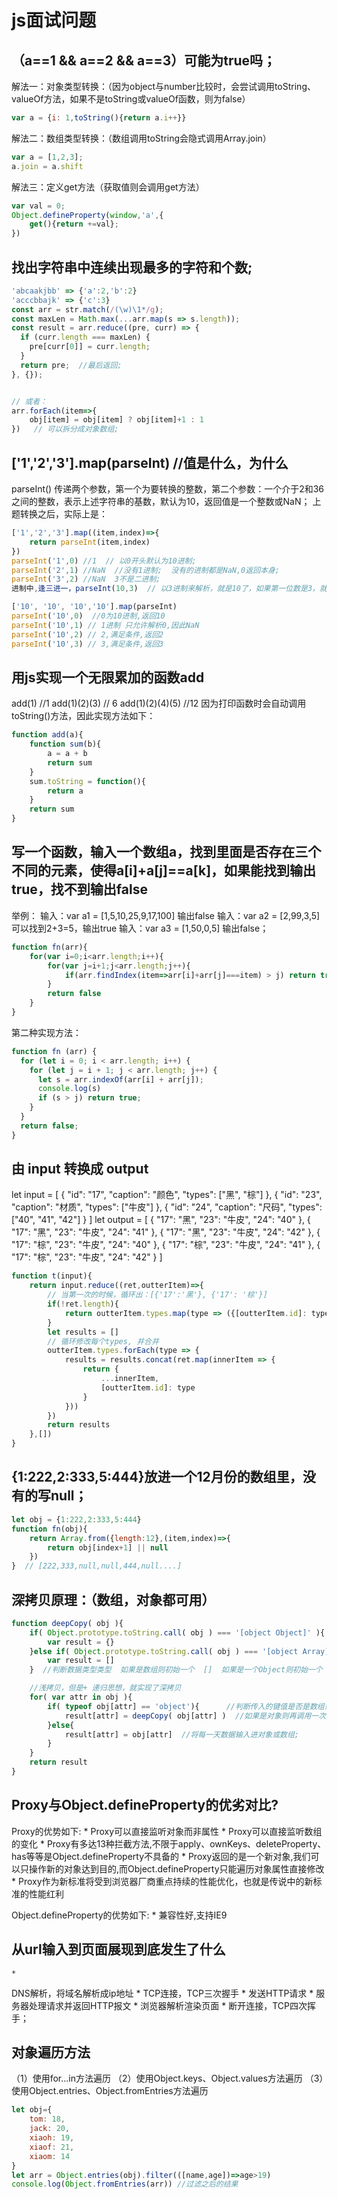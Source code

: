 # js面试问题
## （a==1 && a==2 && a==3）可能为true吗；
解法一：对象类型转换：（因为object与number比较时，会尝试调用toString、valueOf方法，如果不是toString或valueOf函数，则为false）
```js
var a = {i: 1,toString(){return a.i++}}
```
解法二：数组类型转换：（数组调用toString会隐式调用Array.join）
```js
var a = [1,2,3];
a.join = a.shift
```
解法三：定义get方法（获取值则会调用get方法）
```js
var val = 0;
Object.defineProperty(window,'a',{
    get(){return +=val};
})
```
## 找出字符串中连续出现最多的字符和个数;
```js
'abcaakjbb' => {'a':2,'b':2}
'acccbbajk' => {'c':3}
const arr = str.match(/(\w)\1*/g);
const maxLen = Math.max(...arr.map(s => s.length));
const result = arr.reduce((pre, curr) => {
  if (curr.length === maxLen) {
    pre[curr[0]] = curr.length;
  }
  return pre;  //最后返回;
}, {});


// 或者：
arr.forEach(item=>{
    obj[item] = obj[item] ? obj[item]+1 : 1
})   // 可以拆分成对象数组; 
```
## ['1','2','3'].map(parseInt)    //值是什么，为什么
parseInt()   传递两个参数，第一个为要转换的整数，第二个参数：一个介于2和36之间的整数，表示上述字符串的基数，默认为10，返回值是一个整数或NaN；
上题转换之后，实际上是：
```js
['1','2','3'].map((item,index)=>{
    return parseInt(item,index)
})
parseInt('1',0) //1  // 以0开头默认为10进制;
parseInt('2',1) //NaN  //没有1进制;  没有的进制都是NaN,0返回本身;
parseInt('3',2) //NaN  3不是二进制;
进制中,逢三进一，parseInt(10,3)  // 以3进制来解析，就是10了，如果第一位数是3，就超出0，1，2了，就为NaN；

['10', '10', '10','10'].map(parseInt)
parseInt('10',0)  //0为10进制,返回10
parseInt('10',1) // 1进制 只允许解析0,因此NaN
parseInt('10',2) // 2,满足条件,返回2
parseInt('10',3) // 3,满足条件,返回3
```

## 用js实现一个无限累加的函数add

add(1) //1
add(1)(2)(3) // 6
add(1)(2)(4)(5) //12
因为打印函数时会自动调用toString()方法，因此实现方法如下：
```js
function add(a){
    function sum(b){
        a = a + b
        return sum
    }
    sum.toString = function(){
        return a
    }
    return sum
}
```

## 写一个函数，输入一个数组a，找到里面是否存在三个不同的元素，使得a[i]+a[j]==a[k]，如果能找到输出true，找不到输出false
举例：
输入：var a1 = [1,5,10,25,9,17,100]   输出false
输入：var a2 = [2,99,3,5]  可以找到2+3=5，输出true
输入：var a3 = [1,50,0,5]    输出false；
```js
function fn(arr){
    for(var i=0;i<arr.length;i++){
        for(var j=i+1;j<arr.length;j++){
            if(arr.findIndex(item=>arr[i]+arr[j]===item) > j) return true
        }
        return false
    }
}
```
第二种实现方法：
```js
function fn (arr) {
  for (let i = 0; i < arr.length; i++) {
    for (let j = i + 1; j < arr.length; j++) {
      let s = arr.indexOf(arr[i] + arr[j]);
      console.log(s)
      if (s > j) return true;
    }
  }
  return false;
}
```

## 由 input 转换成 output
let input = [
    { "id": "17", "caption": "颜色", "types": ["黑", "棕"] },
    { "id": "23", "caption": "材质", "types": ["牛皮"] },
    { "id": "24", "caption": "尺码", "types": ["40", "41", "42"] }
]
let output = [
    { "17": "黑", "23": "牛皮", "24": "40" },
    { "17": "黑", "23": "牛皮", "24": "41" },
    { "17": "黑", "23": "牛皮", "24": "42" },
    { "17": "棕", "23": "牛皮", "24": "40" },
    { "17": "棕", "23": "牛皮", "24": "41" },
    { "17": "棕", "23": "牛皮", "24": "42" }
]
```js
function t(input){
    return input.reduce((ret,outterItem)=>{
        // 当第一次的时候，循环出：[{'17':'黑'}, {'17': '棕'}]
        if(!ret.length){
            return outterItem.types.map(type => ({[outterItem.id]: type}))
        }
        let results = []
        // 循环修改每个types, 并合并
        outterItem.types.forEach(type => {
            results = results.concat(ret.map(innerItem => {
                return {
                    ...innerItem,
                    [outterItem.id]: type
                }
            }))
        })
        return results
    },[])
}
```


## {1:222,2:333,5:444}放进一个12月份的数组里，没有的写null；
```js
let obj = {1:222,2:333,5:444}
function fn(obj){
    return Array.from({length:12},(item,index)=>{
        return obj[index+1] || null
    })
}  // [222,333,null,null,444,null....]
```


## 深拷贝原理：（数组，对象都可用）
```js
function deepCopy( obj ){
    if( Object.prototype.toString.call( obj ) === '[object Object]' ){
        var result = {}
    }else if( Object.prototype.toString.call( obj ) === '[object Array]' ){
        var result = []
    }  //判断数据类型类型  如果是数组则初始一个  []  如果是一个Object则初始一个 {}

    //浅拷贝，但是+ 递归思想，就实现了深拷贝
    for( var attr in obj ){
        if( typeof obj[attr] == 'object'){      //判断传入的键值是否是数组或对象
            result[attr] = deepCopy( obj[attr] )  //如果是对象则再调用一次函数; 实现递归;
        }else{
            result[attr] = obj[attr]  //将每一天数据输入进对象或数组;
        }
    }
    return result
}    
```


## Proxy与Object.defineProperty的优劣对比?
Proxy的优势如下:
	* 
Proxy可以直接监听对象而非属性
	* 
Proxy可以直接监听数组的变化
	* 
Proxy有多达13种拦截方法,不限于apply、ownKeys、deleteProperty、has等等是Object.defineProperty不具备的
	* 
Proxy返回的是一个新对象,我们可以只操作新的对象达到目的,而Object.defineProperty只能遍历对象属性直接修改
	* 
Proxy作为新标准将受到浏览器厂商重点持续的性能优化，也就是传说中的新标准的性能红利


Object.defineProperty的优势如下:
	* 
兼容性好,支持IE9




## 从url输入到页面展现到底发生了什么
	* 
DNS解析，将域名解析成ip地址
	* 
TCP连接，TCP三次握手
	* 
发送HTTP请求
	* 
服务器处理请求并返回HTTP报文
	* 
浏览器解析渲染页面
	* 
断开连接，TCP四次挥手；




## 对象遍历方法
（1）使用for...in方法遍历
（2）使用Object.keys、Object.values方法遍历
（3）使用Object.entries、Object.fromEntries方法遍历
```js
let obj={
    tom: 18,
    jack: 20,
    xiaoh: 19,
    xiaof: 21,
    xiaom: 14
}
let arr = Object.entries(obj).filter(([name,age])=>age>19)
console.log(Object.fromEntries(arr)) //过滤之后的结果
```
